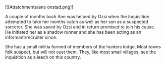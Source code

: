 ![[Attatchments/ane onstad.png]]

A couple of months back Ane was helped by Ozsi when the Inquisition attempted to take her months catch as well as her son as a suspected sorcerer. She was saved by Ozsi and in return promised to join his cause. He initiated her as a shadow runner and she has been acting as an informant/recruiter since. 

She has a small militia formed of members of the hunters lodge. Most towns folk suspect, but will not oust them. They, like most small villages, see the inquisition as a leech on this country. 